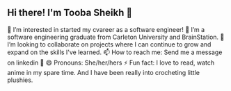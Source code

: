 ## Hi there! I'm Tooba Sheikh 👋

👀 I’m interested in started my cvareer as a software engineer!
🌱 I’m a software engineering graduate from Carleton University and BrainStation.
💞️ I’m looking to collaborate on projects where I can continue to grow and expand on the skills I've learned.
📫 How to reach me: Send me a message on linkedin 🙂
😄 Pronouns: She/her/hers
⚡ Fun fact: I love to read, watch anime in my spare time. And I have been really into crocheting little plushies. 

<!--
**ToobaKS/ToobaKS** is a ✨ _special_ ✨ repository because its `README.md` (this file) appears on your GitHub profile.

Here are some ideas to get you started:

- 🔭 I’m currently working on ...
- 🌱 I’m currently learning ...
- 👯 I’m looking to collaborate on ...
- 🤔 I’m looking for help with ...
- 💬 Ask me about ...
- 📫 How to reach me: ...
- 😄 Pronouns: ...
- ⚡ Fun fact: ...
-->
